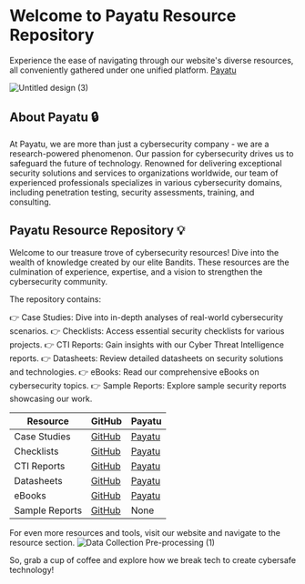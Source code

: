 # Welcome to Payatu Resource Repository 
Experience the ease of navigating through our website's diverse resources, all conveniently gathered under one unified platform.
[Payatu](https://payatu.com/)

![Untitled design (3)](https://github.com/payatu/resources/assets/151744825/d1f2f50a-d720-4537-9acc-732f1bf7583b)

## About Payatu 🔒
 
At Payatu, we are more than just a cybersecurity company - we are a research-powered phenomenon. Our passion for cybersecurity drives us to safeguard the future of technology. Renowned for delivering exceptional security solutions and services to organizations worldwide, our team of experienced professionals specializes in various cybersecurity domains, including penetration testing, security assessments, training, and consulting.
 
## Payatu Resource Repository 💡
 
Welcome to our treasure trove of cybersecurity resources! Dive into the wealth of knowledge created by our elite Bandits. These resources are the culmination of experience, expertise, and a vision to strengthen the cybersecurity community.

The repository contains:

👉 Case Studies: Dive into in-depth analyses of real-world cybersecurity scenarios.
👉 Checklists: Access essential security checklists for various projects.
👉 CTI Reports: Gain insights with our Cyber Threat Intelligence reports.
👉 Datasheets: Review detailed datasheets on security solutions and technologies.
👉 eBooks: Read our comprehensive eBooks on cybersecurity topics.
👉 Sample Reports: Explore sample security reports showcasing our work.

| Resource | GitHub | Payatu |
| --- | --- | --- |
| Case Studies | [GitHub](https://github.com/payatu/resources/tree/main/case-study) | [Payatu](https://payatu.com/case-studies/) |
| Checklists | [GitHub](https://github.com/payatu/resources/tree/main/checklist) | [Payatu](https://payatu.com/checklist/) |
| CTI Reports | [GitHub](https://github.com/payatu/resources/tree/main/cti-report) | [Payatu](https://payatu.com/reports/) |
| Datasheets | [GitHub](https://github.com/payatu/resources/tree/main/datasheet) | [Payatu](https://payatu.com/datasheet/) |
| eBooks | [GitHub](https://github.com/payatu/resources/tree/main/ebooks) | [Payatu](https://payatu.com/ebooks/) |
| Sample Reports | [GitHub](https://github.com/payatu/resources/tree/main/sample-report) | None

For even more resources and tools, visit our website and navigate to the resource section.
![Data Collection   Pre-processing (1)](https://github.com/payatu/resources/assets/151744825/4c9c6742-3f55-4ada-a24e-dc8e449593dd)

So, grab a cup of coffee and explore how we break tech to create cybersafe technology!
